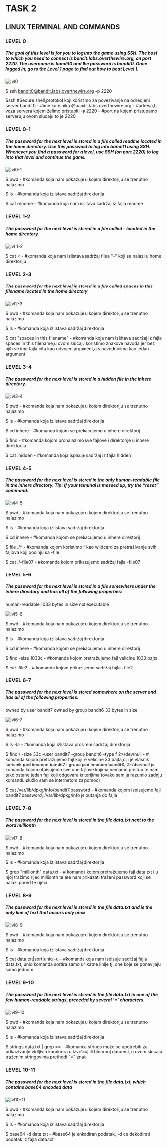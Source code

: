 # TASK 2

## LINUX TERMINAL AND COMMANDS 

### LEVEL 0

##### The goal of this level is for you to log into the game using SSH. The host to which you need to connect is bandit.labs.overthewire.org, on port 2220. The username is bandit0 and the password is bandit0. Once logged in, go to the Level 1 page to find out how to beat Level 1.


 ![lvl0](https://user-images.githubusercontent.com/119709783/221324357-93abdd81-1d7b-46bd-983b-0686d1715951.png)



$ ssh bandit0@bandit.labs.overthewire.org -p 2220  

$ssh #Secure shell,protokol koji koristimo za povezivanje na odredjeni server
bandit0 - #ime korisnika 
@bandit.labs.overthewire.org - #adresa,tj veza servera kojem želimo pristupiti
-p 2220 - #port na kojem pristupamo serveru,u ovom slucaju to je 2220


### LEVEL 0-1
##### The password for the next level is stored in a file called readme located in the home directory. Use this password to log into bandit1 using SSH. Whenever you find a password for a level, use SSH (on port 2220) to log into that level and continue the game.
 ![lvl0-1](https://user-images.githubusercontent.com/119709783/221324408-e9acc233-22f4-4993-8645-ecfda9ecfa88.png)


$ pwd - #komanda koja nam pokazuje u kojem direktoriju se trenutno nalazimo

$ ls - #komanda koja izlistava sadržaj direktorija

$ cat readme - #komanda koja nam iscitava sadržaj iz fajla readme

### LEVEL 1-2
##### The password for the next level is stored in a file called - located in the home directory

![lvl 1-2](https://user-images.githubusercontent.com/119709783/221324420-e2a66815-75df-445c-96c1-5a60eacb283c.png)

 

$ cat < -  #komanda koja nam izlistava sadržaj filea "-" koji se nalazi u home direktoriju


### LEVEL 2-3
##### The password for the next level is stored in a file called spaces in this filename located in the home directory

 ![lvl2-3](https://user-images.githubusercontent.com/119709783/221324432-0129bf68-bd22-4be7-9804-5bbb6ee15128.png)


$ pwd - #komanda koja nam pokazuje u kojem direktoriju se trenutno nalazimo

$ ls - #komanda koja izlistava sadržaj direktorija

$ cat "spaces in this filename" - #komanda koja nam isèitava sadržaj iz fajla spaces in this filename,u ovom slucaju koristimo znakove navoda jer bez njih se ime fajla cita kao odvojen argument,a s navodnicima kao jedan argument


### LEVEL 3-4
##### The password for the next level is stored in a hidden file in the inhere directory.

 ![lvl3-4](https://user-images.githubusercontent.com/119709783/221324443-4a311669-d06a-4e66-98c8-e5be9ff6286f.png)


$ pwd - #komanda koja nam pokazuje u kojem direktoriju se trenutno nalazimo

$ ls - #komanda koja izlistava sadržaj direktorija

$ cd inhere - #komanda kojom se prebacujemo u inhere direktorij

$ find - #komanda kojom pronalazimo sve fajlove i direktorije u inhere direktoriju

$ cat .hidden - #komanda koja ispisuje sadržaj iz fajla hidden

### LEVEL 4-5
##### The password for the next level is stored in the only human-readable file in the inhere directory. Tip: if your terminal is messed up, try the “reset” command.

 ![lvl4-5](https://user-images.githubusercontent.com/119709783/221324461-243a3bc3-a678-41c6-970f-3f55c891e17b.png)


$ pwd - #komanda koja nam pokazuje u kojem direktoriju se trenutno nalazimo

$ ls - #komanda koja izlistava sadržaj direktorija

$ cd inhere - #komanda kojom se prebacujemo u inhere direktorij

$ file ./*  - #komanda kojom koristimo * kao wildcard za pretraživanje svih fajlova koji pocinju sa -file

$ cat ./-file07 - #komanda kojom prikazujemo sadržaj fajla    -file07


### LEVEL 5-6
##### The password for the next level is stored in a file somewhere under the inhere directory and has all of the following properties:

human-readable
1033 bytes in size
not executable

 ![lvl5-6](https://user-images.githubusercontent.com/119709783/221324467-5709b9f5-0063-4734-8435-ed059de6728b.png)


$ pwd - #komanda koja nam pokazuje u kojem direktoriju se trenutno nalazimo

$ ls - #komanda koja izlistava sadržaj direktorija

$ cd inhere - #komanda kojom se prebacujemo u inhere direktorij

$ find -size 1033c - #komanda kojom pretražujemo fajl velicine 1033 bajta

$ cat .file2 - # komanda kojom prikazujemo sadržaj fajla      -file2


### LEVEL 6-7
##### The password for the next level is stored somewhere on the server and has all of the following properties:

owned by user bandit7
owned by group bandit6
33 bytes in size


![lvl6-7](https://user-images.githubusercontent.com/119709783/221324482-c0981c3a-ea94-4e51-a489-5a36acedac18.png)
 

$ pwd - #komanda koja nam pokazuje u kojem direktoriju se trenutno nalazimo

$ ls -la  - #komanda koja izlistava prošireni sadržaj direktorija

$ find / -size 33c -user bandit7 -group bandit6 -type f 2>/dev/null  - # komanda kojom pretražujemo fajl koji je velicine 33 bajta,ciji je vlasnik korisnik pod imenom bandit7 i grupa pod imenom bandit6, 2>/dev/null je komanda kojom otpisujemo sve one fajlove kojima nemamo pristup te nam tako ostane jedan fajl koji odgovara kriterijima (ovako sam ja razumio zadnju komandu,služio sam se internetom za pomoc)

$ cat /var/lib/dpkg/info/bandit7.password - #komanda kojom ispisujemo fajl bandit7.password, /var/lib/dpkg/info je putanja do fajla


### LEVEL 7-8
##### The password for the next level is stored in the file data.txt next to the word millionth


![lvl7-8](https://user-images.githubusercontent.com/119709783/221324494-1842fa66-e48e-48af-8654-3ec4c88604cf.png)
 

$ pwd - #komanda koja nam pokazuje u kojem direktoriju se trenutno nalazimo

$ ls - #komanda koja izlistava sadržaj direktorija

$ grep "millionth" data.txt  - # komanda kojom pretražujemo fajl data.txt i u njoj tražimo rijec millionth te æe nam prikazati traženi password koji se nalazi pored te rijeci


### LEVEL 8-9
##### The password for the next level is stored in the file data.txt and is the only line of text that occurs only once

 ![lvl8-9](https://user-images.githubusercontent.com/119709783/221324503-4f5c3f63-2db1-4dc4-b12d-38f2cc4700d6.png)


$ pwd - #komanda koja nam pokazuje u kojem direktoriju se trenutno nalazimo

$ ls - #komanda koja izlistava sadržaj direktorija

$ cat data.txt|sort|uniq -u  -  #komanda koja nam ispisuje sadržaj fajla data.txt, uniq komanda sortira samo unikatne linije tj. one koje se ponavljaju samo jednom


### LEVEL 9-10
##### The password for the next level is stored in the file data.txt in one of the few human-readable strings, preceded by several ‘=’ characters.

![lvl9-10](https://user-images.githubusercontent.com/119709783/221324510-d45e297b-ce62-4214-bf9a-3aaaedf16139.png)

 

$ pwd - #komanda koja nam pokazuje u kojem direktoriju se trenutno nalazimo

$ ls - #komanda koja izlistava sadržaj direktorija

$ strings data.txt | grep ==  -  #komanda strings može se upotrebiti za prikazivanje vidljivih karaktera u izvršnoj ili binarnoj datoteci, u ovom slucaju traženim stringovima prethodi "=" znak


### LEVEL 10-11
##### The password for the next level is stored in the file data.txt, which contains base64 encoded data

 ![lvl10-11](https://user-images.githubusercontent.com/119709783/221324524-0c637193-b260-4243-8871-28924dac60b0.png)


$ pwd - #komanda koja nam pokazuje u kojem direktoriju se trenutno nalazimo

$ ls - #komanda koja izlistava sadržaj direktorija

$ base64 -d data.txt  -  #base64 je enkodiran podatak, -d ce dekodirati podatak iz fajla data.txt





